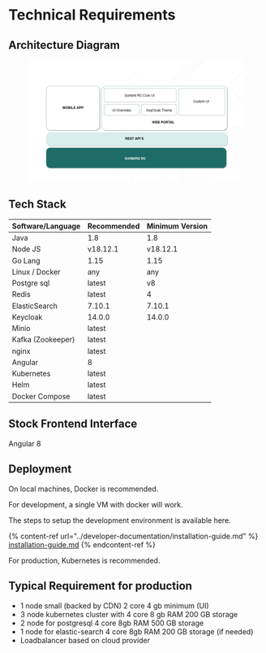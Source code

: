 # Technical Requirements

## Architecture Diagram

<figure><img src="../.gitbook/assets/Artboard 5 (1).png" alt=""><figcaption></figcaption></figure>

## Tech Stack

| Software/Language | Recommended | Minimum Version |
| ----------------- | ----------- | --------------- |
| Java              | 1.8         | 1.8             |
| Node JS           | v18.12.1    | v18.12.1        |
| Go Lang           | 1.15        | 1.15            |
| Linux / Docker    | any         | any             |
| Postgre sql       | latest      | v8              |
| Redis             | latest      | 4               |
| ElasticSearch     | 7.10.1      | 7.10.1          |
| Keycloak          | 14.0.0      | 14.0.0          |
| Minio             | latest      |                 |
| Kafka (Zookeeper) | latest      |                 |
| nginx             | latest      |                 |
| Angular           | 8           |                 |
| Kubernetes        | latest      |                 |
| Helm              | latest      |                 |
| Docker Compose    | latest      |                 |

## Stock Frontend Interface

Angular 8

## Deployment

On local machines, Docker is recommended.

For development, a single VM with docker will work.

The steps to setup the development environment is available here.

{% content-ref url="../developer-documentation/installation-guide.md" %}
[installation-guide.md](../developer-documentation/installation-guide.md)
{% endcontent-ref %}

For production, Kubernetes is recommended.

## Typical Requirement for production

* 1 node small (backed by CDN) 2 core 4 gb minimum (UI)
* 3 node kubernetes cluster with 4 core 8 gb RAM 200 GB storage
* 2 node for postgresql 4 core 8gb RAM 500 GB storage
* 1 node for elastic-search 4 core 8gb RAM 200 GB storage (if needed)
* Loadbalancer based on cloud provider
